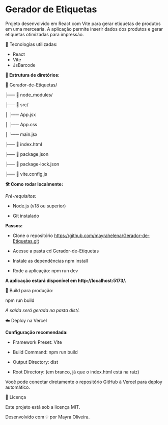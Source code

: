 # Gerador de Etiquetas

Projeto desenvolvido em React com Vite para gerar etiquetas de produtos em uma mercearia. A aplicação permite inserir dados dos produtos e gerar etiquetas otimizadas para impressão.

🚀 Tecnologias utilizadas:

* React
* Vite
* JsBarcode

**📂 Estrutura de diretórios:**

📂 Gerador-de-Etiquetas/

├── 📁 node_modules/

├── 📁 src/

│   ├── App.jsx

│   ├── App.css

│   └── main.jsx

├── 📄 index.html

├── 📄 package.json

├── 📄 package-lock.json

├── 📄 vite.config.js


**🛠️ Como rodar localmente:**

*Pré-requisitos:*

* Node.js (v18 ou superior)

* Git instalado

**Passos:**

* Clone o repositório
https://github.com/mayrahelena/Gerador-de-Etiquetas.git

* Acesse a pasta
cd Gerador-de-Etiquetas

* Instale as dependências
npm install

* Rode a aplicação:
npm run dev

**A aplicação estará disponível em http://localhost:5173/.**


🧱 Build para produção:

npm run build

*A saída será gerada na pasta dist/.*


☁️ Deploy na Vercel

**Configuração recomendada:**

* Framework Preset: Vite

* Build Command: npm run build

* Output Directory: dist

* Root Directory: (em branco, já que o index.html está na raiz)

Você pode conectar diretamente o repositório GitHub à Vercel para deploy automático.


📌 Licença

Este projeto está sob a licença MIT.

Desenvolvido com 💡 por Mayra Oliveira.

